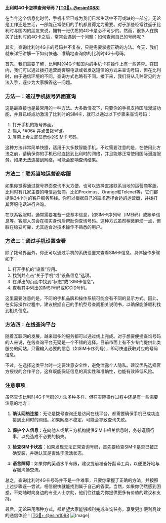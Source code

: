 **比利时4G卡怎样查询号码？[[TG💪+ @esim1088](https://t.me/s/esim1088)]**

在当今这个信息化时代，手机卡早已成为我们日常生活中不可或缺的一部分。无论是工作还是生活，一部能正常使用的手机都显得尤为重要。对于那些经常往返于比利时与国内的朋友来说，拥有一张优质的4G卡是必不可少的。然而，很多人在购买了比利时的4G卡之后，常常会遇到一个问题：如何查询自己的号码呢？

其实，查询比利时4G卡的号码并不复杂，只是需要掌握正确的方法。今天，我们就来详细讲解一下如何快速、准确地查询你的比利时4G卡号码。

首先，我们需要了解，比利时的4G卡和国内的手机卡在操作上有一些差异。在国内，我们可以通过拨打运营商客服电话或者发送短信的方式来查询号码，但在比利时，由于通信环境的不同，查询方式也略有不同。接下来，我们将从几种常见的方法入手，逐步为大家解答这一问题。

### 方法一：通过手机拨号界面查询

这是最直接也是最常用的一种方法。大多数情况下，只要你的手机支持国际漫游功能，并且已经成功激活了比利时的SIM卡，就可以通过以下步骤来查询号码：

1. 打开手机的拨号界面。
2. 输入 *#06# 并点击拨号键。
3. 屏幕上会立即显示你的SIM卡号码。

这种方法非常简单快捷，适用于大多数智能手机。不过需要注意的是，在使用此方法之前，请确保你的手机已经连接到比利时的网络，并且能够正常使用国际漫游服务。如果无法连接到网络，可能会影响查询结果。

### 方法二：联系当地运营商客服

如果你觉得通过拨号界面查询不太方便，也可以选择直接联系当地的运营商客服。比利时有几家主要的电信运营商，比如Proximus、Orange和Telenet等，它们都提供24小时的客户服务热线。你可以根据自己的需求选择合适的运营商，并拨打其客服电话进行咨询。

在联系客服时，通常需要准备一些基本信息，如SIM卡序列号（IMEI码）或账单信息等。客服人员会在核实身份后帮助你查询号码。这种方式虽然稍微麻烦一点，但胜在稳妥可靠，尤其适合对技术操作不熟悉的用户。

### 方法三：通过手机设置查看

除了拨号界面外，你还可以通过手机的系统设置来查看SIM卡信息。具体操作步骤如下：

1. 打开手机的“设置”应用。
2. 找到并点击“关于手机”或“设备信息”选项。
3. 在弹出的页面中找到“状态”或“SIM卡信息”。
4. 查看其中列出的IMSI号码或ICCID号码。

这里需要注意的是，不同的手机品牌和操作系统可能会有不同的显示方式。因此，在实际操作过程中，建议根据自己的手机型号查阅相关说明书，以确保能够顺利找到相关信息。

### 方法四：在线查询平台

随着互联网的发展，越来越多的服务都可以通过线上完成。对于想要便捷查询号码的人来说，在线查询平台无疑是一个不错的选择。目前市面上有不少专门提供此类服务的网站，只需输入必要的信息（如SIM卡序列号），即可快速获取对应的号码信息。

不过，在选择这类平台时一定要注意安全性，避免泄露个人隐私。建议优先选择官方授权的合作平台，这样既能保证信息的真实性和准确性，也能有效降低风险。

### 注意事项

虽然查询比利时4G卡号码的方法多种多样，但在实际操作过程中还是有一些需要注意的地方：

1. **确认网络连接**：无论是拨号查询还是访问在线平台，都需要确保手机已成功连接到比利时的网络。如果网络不稳定，可能会导致查询失败。
   
2. **保护个人信息**：在向他人或第三方机构提供SIM卡相关信息时，务必谨慎行事，以免造成不必要的损失。

3. **检查SIM卡状态**：如果发现无法正常查询号码，首先要检查SIM卡是否已被正确安装，并确认其是否处于激活状态。

4. **语言障碍**：如果你的英语水平有限，建议提前准备好翻译工具，以便更好地与客服沟通交流。

总之，查询比利时4G卡号码并不是一件难事，只要你掌握了正确的方法，并按照上述步骤逐一尝试，相信很快就能找到属于自己的答案。当然，如果你仍然感到困惑，不妨随时向身边的专业人士求助，他们往往能为你提供更多有价值的建议和支持。

最后，无论采用哪种方式，都希望大家能够顺利完成查询任务，享受更加便利高效的通信体验！[[TG💪+ @esim1088](https://t.me/s/esim1088) ![Image](https://i.postimg.cc/4NQfJmqS/Snipaste-2025-05-13-00-14-12.png)]